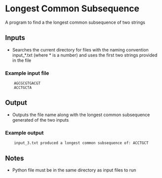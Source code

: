 # Longest Common Subsequence
A program to find a the longest common subsequence of two strings
## Inputs
- Searches the current directory for files with the naming convention input_*.txt (where * is a number) and uses the first two strings provided in the file

### Example input file

```console
    AGCGCGTGACGT
    ACCTGCTA
```

## Output
- Outputs the file name along with the longest common subsequence generated of the two inputs

### Example output 

```console
    input_3.txt produced a longest common subsequence of: ACCTGCT
```

## Notes
- Python file must be in the same directory as input files to run